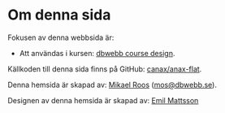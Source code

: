 Om denna sida
==============================================

Fokusen av denna webbsida är:

* Att användas i kursen: [dbwebb course design](http://dbwebb.se/design).

Källkoden till denna sida finns på GitHub: [canax/anax-flat](git@github.com:canax/anax-flat.git).

Denna hemsida är skapad av: [Mikael Roos](https://mikaelroos.se) (mos@dbwebb.se).

Designen av denna hemsida är skapad av: [Emil Mattsson](https://github.com/Sceluswe)
